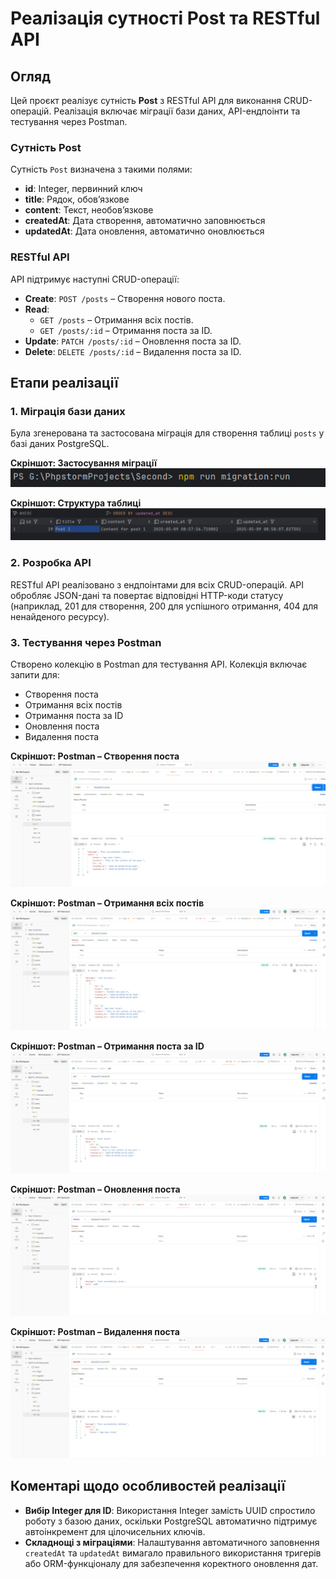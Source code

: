 # Реалізація сутності Post та RESTful API

## Огляд
Цей проєкт реалізує сутність **Post** з RESTful API для виконання CRUD-операцій. Реалізація включає міграції бази даних, API-ендпоінти та тестування через Postman. 

### Сутність Post
Сутність `Post` визначена з такими полями:
- **id**: Integer, первинний ключ
- **title**: Рядок, обов’язкове
- **content**: Текст, необов’язкове
- **createdAt**: Дата створення, автоматично заповнюється
- **updatedAt**: Дата оновлення, автоматично оновлюється

### RESTful API
API підтримує наступні CRUD-операції:
- **Create**: `POST /posts` – Створення нового поста.
- **Read**:
  - `GET /posts` – Отримання всіх постів.
  - `GET /posts/:id` – Отримання поста за ID.
- **Update**: `PATCH /posts/:id` – Оновлення поста за ID.
- **Delete**: `DELETE /posts/:id` – Видалення поста за ID.

## Етапи реалізації

### 1. Міграція бази даних
Була згенерована та застосована міграція для створення таблиці `posts` у базі даних PostgreSQL.

**Скріншот: Застосування міграції**  
![Застосування міграції](https://github.com/volAndr1/Practice-Lab-4/blob/7e9b3e7a65e09a66ac315caf2ba1107701f5478a/webstorm64_y7W7Ae9w21.png)

**Скріншот: Структура таблиці**  
![Структура таблиці](https://github.com/volAndr1/Practice-Lab-4/blob/7e9b3e7a65e09a66ac315caf2ba1107701f5478a/webstorm64_QeQFmCKR94.png)

### 2. Розробка API
RESTful API реалізовано з ендпоінтами для всіх CRUD-операцій. API обробляє JSON-дані та повертає відповідні HTTP-коди статусу (наприклад, 201 для створення, 200 для успішного отримання, 404 для ненайденого ресурсу).

### 3. Тестування через Postman
Створено колекцію в Postman для тестування API. Колекція включає запити для:
- Створення поста
- Отримання всіх постів
- Отримання поста за ID
- Оновлення поста
- Видалення поста

**Скріншот: Postman – Створення поста**  
![Створення поста](https://github.com/volAndr1/Practice-Lab-4/blob/7e9b3e7a65e09a66ac315caf2ba1107701f5478a/Postman_AJXjXSpw1Q.png)

**Скріншот: Postman – Отримання всіх постів**  
![Отримання всіх постів](https://github.com/volAndr1/Practice-Lab-4/blob/7e9b3e7a65e09a66ac315caf2ba1107701f5478a/Postman_3IzDJAWNVM.png)

**Скріншот: Postman – Отримання поста за ID**  
![Отримання поста за ID](https://github.com/volAndr1/Practice-Lab-4/blob/7e9b3e7a65e09a66ac315caf2ba1107701f5478a/Postman_S71AIhMl6I.png)

**Скріншот: Postman – Оновлення поста**  
![Оновлення поста](https://github.com/volAndr1/Practice-Lab-4/blob/7e9b3e7a65e09a66ac315caf2ba1107701f5478a/Postman_ZEW8d19z0s.png)

**Скріншот: Postman – Видалення поста**
![Видалення поста](https://github.com/volAndr1/Practice-Lab-4/blob/7e9b3e7a65e09a66ac315caf2ba1107701f5478a/Postman_HeirvwJBNI.png)


## Коментарі щодо особливостей реалізації
- **Вибір Integer для ID**: Використання Integer замість UUID спростило роботу з базою даних, оскільки PostgreSQL автоматично підтримує автоінкремент для цілочисельних ключів.
- **Складнощі з міграціями**: Налаштування автоматичного заповнення `createdAt` та `updatedAt` вимагало правильного використання тригерів або ORM-функціоналу для забезпечення коректного оновлення дат.
